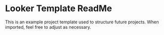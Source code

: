 # Looker Template ReadMe

This is an example project template used to structure future projects. When imported, feel free to adjust as necessary.
